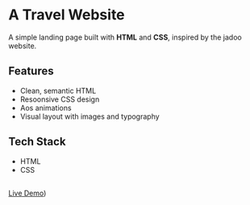 # A Travel Website 
A simple landing page built with **HTML** and **CSS**, inspired by the jadoo website.
##  Features
- Clean, semantic HTML  
- Resoonsive CSS design
- Aos animations 
- Visual layout with images and typography
##  Tech Stack
- HTML  
- CSS
 ##
[Live Demo](https://yamunajayakumar.github.io/landingPage/))
